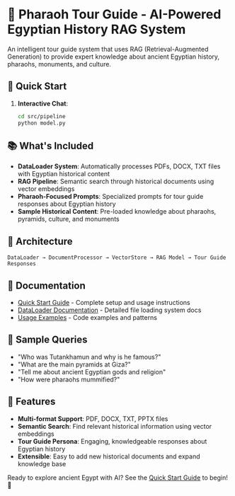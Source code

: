 # 🏺 Pharaoh Tour Guide - AI-Powered Egyptian History RAG System

An intelligent tour guide system that uses RAG (Retrieval-Augmented Generation) to provide expert knowledge about ancient Egyptian history, pharaohs, monuments, and culture.

## 🚀 Quick Start

1. **Interactive Chat**:
   ```bash
   cd src/pipeline
   python model.py
   ```

## 📚 What's Included

- **DataLoader System**: Automatically processes PDFs, DOCX, TXT files with Egyptian historical content
- **RAG Pipeline**: Semantic search through historical documents using vector embeddings
- **Pharaoh-Focused Prompts**: Specialized prompts for tour guide responses about Egyptian history
- **Sample Historical Content**: Pre-loaded knowledge about pharaohs, pyramids, culture, and monuments

## 🔧 Architecture

```
DataLoader → DocumentProcessor → VectorStore → RAG Model → Tour Guide Responses
```

## 📖 Documentation

- [Quick Start Guide](src/QUICK_START_GUIDE.md) - Complete setup and usage instructions
- [DataLoader Documentation](src/controllers/DataLoader_README.md) - Detailed file loading system docs
- [Usage Examples](src/dataloader_examples.py) - Code examples and patterns

## 🎯 Sample Queries

- "Who was Tutankhamun and why is he famous?"
- "What are the main pyramids at Giza?"
- "Tell me about ancient Egyptian gods and religion"
- "How were pharaohs mummified?"

## 🏺 Features

- **Multi-format Support**: PDF, DOCX, TXT, PPTX files
- **Semantic Search**: Find relevant historical information using vector embeddings
- **Tour Guide Persona**: Engaging, knowledgeable responses about Egyptian history
- **Extensible**: Easy to add new historical documents and expand knowledge base

Ready to explore ancient Egypt with AI? See the [Quick Start Guide](src/QUICK_START_GUIDE.md) to begin! 🏺

